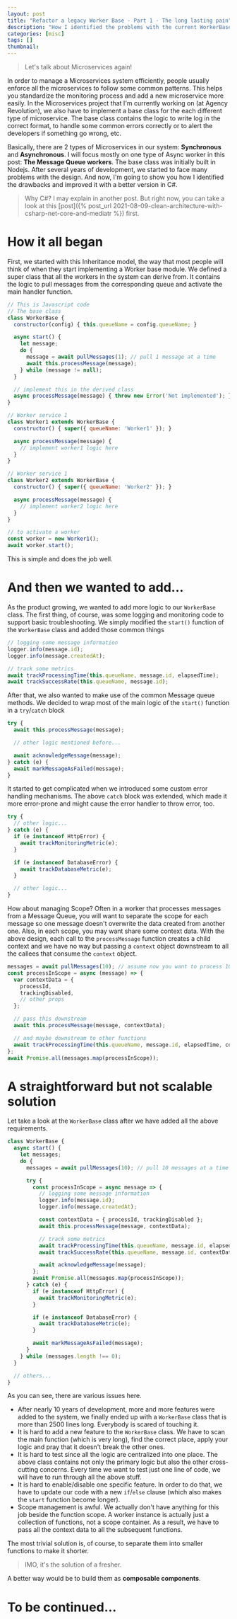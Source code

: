 ```yaml
---
layout: post
title: "Refactor a legacy Worker Base - Part 1 - The long lasting pain"
description: "How I identified the problems with the current WorkerBase class and improved it with a better version in C#"
categories: [misc]
tags: []
thumbnail:
---
```


> Let's talk about Microservices again!

In order to manage a Microservices system efficiently, people usually enforce all the
microservices to
follow some common patterns. This helps you standardize the monitoring process and add a new
microservice more easily. In the Microservices project that I'm currently working on (at Agency
Revolution), we also have to
implement a base class for the each different type of microservice. The base
class contains the logic to write log in the correct format, to handle some common errors
correctly or to alert the developers if something go wrong, etc.

Basically, there are 2 types of Microservices in
our system: **Synchronous** and **Asynchronous**. I will focus mostly on one type of Async worker in
this post: **The Message Queue workers**.
The base class was initially built in Nodejs. After several years of development, we started to face
many problems with the design. And now, I'm going to show you how I identified the drawbacks and
improved it with a better version in C#.

> Why C#? I may explain in another post. But right now, you
> can take a look at this
> [post]({% post_url 2021-08-09-clean-architecture-with-csharp-net-core-and-mediatr %})
> first.

# How it all began

First, we started with this Inheritance model, the way that most people will think of when they
start implementing a Worker base module. We defined a super class that all the workers in the system
can derive from. It
contains the logic to pull messages from the corresponding queue and
activate the main handler function.

```javascript
// This is Javascript code
// The base class
class WorkerBase {
  constructor(config) { this.queueName = config.queueName; }

  async start() {
    let message;
    do {
      message = await pullMessages(1); // pull 1 message at a time
      await this.processMessage(message);
    } while (message != null);
  }

  // implement this in the derived class
  async processMessage(message) { throw new Error('Not implemented'); }
}

// Worker service 1
class Worker1 extends WorkerBase {
  constructor() { super({ queueName: 'Worker1' }); }

  async processMessage(message) {
    // implement worker1 logic here
  }
}

// Worker service 1
class Worker2 extends WorkerBase {
  constructor() { super({ queueName: 'Worker2' }); }

  async processMessage(message) {
    // implement worker2 logic here
  }
}

// to activate a worker
const worker = new Worker1();
await worker.start();
```

<!-- more -->

This is simple and does the job well.

# And then we wanted to add...

As the product growing, we wanted to add more logic to our `WorkerBase`
class. The first thing, of course, was some logging and monitoring code to support basic
troubleshooting. We simply modified the `start()` function of the `WorkerBase` class and added
those common things

```javascript
// logging some message information
logger.info(message.id);
logger.info(message.createdAt);

// track some metrics
await trackProcessingTime(this.queueName, message.id, elapsedTime);
await trackSuccessRate(this.queueName, message.id);
```

After that, we also wanted to make use of the common Message queue methods. We decided to
wrap most of the main logic of the `start()` function in a `try`/`catch` block

```javascript
try {
  await this.processMessage(message);

  // other logic mentioned before...

  await acknowledgeMessage(message);
} catch (e) {
  await markMessageAsFailed(message);
}
```

It started to get complicated when we introduced some custom error handling mechanisms.
The above `catch` block was extended, which made it more error-prone and might cause the error
handler to throw error, too.

```javascript
try {
  // other logic...
} catch (e) {
  if (e instanceof HttpError) {
    await trackMonitoringMetric(e);
  }

  if (e instanceof DatabaseError) {
    await trackDatabaseMetric(e);
  }

  // other logic...
}
```

How about managing Scope? Often in a worker that processes messages from a Message Queue, you
will want to separate the scope for each message so one message doesn't overwrite the data created
from another one. Also, in each scope, you may want share some context data. With the above
design, each call to the `processMessage` function creates a child context and we have no way but
passing a `context` object downstream to all the callees that consume the `context` object.

```javascript
messages = await pullMessages(10); // assume now you want to process 10 messages at a time
const processInScope = async (message) => {
  var contextData = {
    processId,
    trackingDisabled,
    // other props
  };

  // pass this downstream
  await this.processMessage(message, contextData);

  // and maybe downstream to other functions
  await trackProcessingTime(this.queueName, message.id, elapsedTime, contextData);
};
await Promise.all(messages.map(processInScope));
```

# A straightforward but not scalable solution

Let take a look at the `WorkerBase` class after we have added all the above requirements.

```javascript
class WorkerBase {
  async start() {
    let messages;
    do {
      messages = await pullMessages(10); // pull 10 messages at a time

      try {
        const processInScope = async message => {
          // logging some message information
          logger.info(message.id);
          logger.info(message.createdAt);

          const contextData = { processId, trackingDisabled };
          await this.processMessage(message, contextData);

          // track some metrics
          await trackProcessingTime(this.queueName, message.id, elapsedTime, contextData);
          await trackSuccessRate(this.queueName, message.id, contextData);

          await acknowledgeMessage(message);
        };
        await Promise.all(messages.map(processInScope));
      } catch (e) {
        if (e instanceof HttpError) {
          await trackMonitoringMetric(e);
        }

        if (e instanceof DatabaseError) {
          await trackDatabaseMetric(e);
        }

        await markMessageAsFailed(message);
      }
    } while (messages.length !== 0);
  }

  // others...
}
```

As you can see, there are various issues here.

- After nearly 10 years of development, more and more features were added to the system, we
  finally ended up with a `WorkerBase` class that is more than 2500 lines long. Everybody is scared
  of touching it.
- It is hard to add a new feature to the `WorkerBase` class. We have to scan the main
  function (which is very long), find the correct place, apply your logic and pray that it doesn't
  break the other ones.
- It is hard to test since all the logic are centralized into one place. The above class contains
  not only the primary logic but also the other cross-cutting concerns. Every time we want to test
  just one line of code, we will have to run through all the above stuff.
- It is hard to enable/disable one specific feature. In order to do that, we have to update our code
  with a new `if`/`else` clause (which also makes the `start` function become longer).
- Scope management is awful. We actually don't have anything for this job beside the function
  scope. A worker instance is actually just a collection of functions, not a scope container. As a
  result, we have to pass all the context data to all the subsequent functions.

The most trivial solution is, of course, to separate them into smaller functions to make it shorter.

> IMO, it's the solution of a fresher.

A better way would be to build them as **composable components**.

# To be continued...
